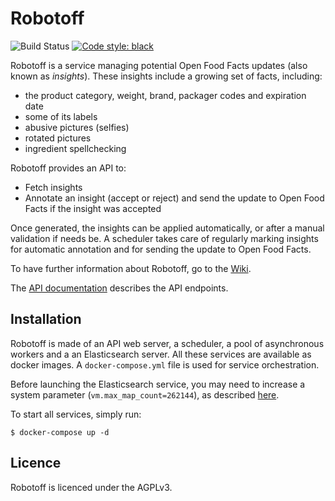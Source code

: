 # Robotoff

![Build Status](https://github.com/openfoodfacts/robotoff/workflows/Robotoff%20unit%20tests%20and%20deployments/badge.svg)
[![Code style: black](https://img.shields.io/badge/code%20style-black-000000.svg)](https://github.com/psf/black)

Robotoff is a service managing potential Open Food Facts updates (also known as _insights_).
These insights include a growing set of facts, including:
- the product category, weight, brand, packager codes and expiration date
- some of its labels
- abusive pictures (selfies)
- rotated pictures
- ingredient spellchecking

Robotoff provides an API to:
- Fetch insights
- Annotate an insight (accept or reject) and send the update to Open Food Facts if the insight was accepted

Once generated, the insights can be applied automatically, or after a manual validation if needs be.
A scheduler takes care of regularly marking insights for automatic annotation and for sending the update to Open Food Facts.

To have further information about Robotoff, go to the [Wiki](https://github.com/openfoodfacts/robotoff/wiki).

The [API documentation](https://github.com/openfoodfacts/robotoff/blob/master/doc/api.md) describes the API endpoints.

## Installation

Robotoff is made of an API web server, a scheduler, a pool of asynchronous workers and a an Elasticsearch server.
All these services are available as docker images. A `docker-compose.yml` file is used for service orchestration.

Before launching the Elasticsearch service, you may need to increase a system parameter (`vm.max_map_count=262144`), as described [here](https://stackoverflow.com/questions/51445846/elasticsearch-max-virtual-memory-areas-vm-max-map-count-65530-is-too-low-inc).

To start all services, simply run:

`$ docker-compose up -d`


## Licence

Robotoff is licenced under the AGPLv3.
